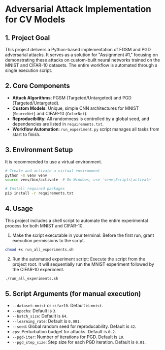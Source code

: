 # Adversarial Attack Implementation for CV Models

## 1. Project Goal

This project delivers a Python-based implementation of FGSM and PGD adversarial attacks. It serves as a solution for "Assignment #1," focusing on demonstrating these attacks on custom-built neural networks trained on the MNIST and CIFAR-10 datasets. The entire workflow is automated through a single execution script.

## 2. Core Components

- **Attack Algorithms**: FGSM (Targeted/Untargeted) and PGD (Targeted/Untargeted).
- **Custom Models**: Unique, simple CNN architectures for MNIST (`SourceNet`) and CIFAR-10 (`ColorNet`).
- **Reproducibility**: All randomness is controlled by a global seed, and dependencies are listed in `requirements.txt`.
- **Workflow Automation**: `run_experiment.py` script manages all tasks from start to finish.

## 3. Environment Setup

It is recommended to use a virtual environment.

```bash
# Create and activate a virtual environment
python -m venv venv
source venv/bin/activate  # On Windows, use `venv\Scripts\activate`

# Install required packages
pip install -r requirements.txt
```

## 4. Usage

This project includes a shell script to automate the entire experimental process for both MNIST and CIFAR-10.
1. Make the script executable in your terminal: Before the first run, grant execution permissions to the script.

```bash
chmod +x run_all_experiments.sh
```

2. Run the automated experiment script: Execute the script from the project root. It will sequentially run the MNIST experiment followed by the CIFAR-10 experiment.

```bash
./run_all_experiments.sh
```

## 5. Script Arguments (for manual execution)
- ```--dataset```: ```mnist``` or ```cifar10```. Default is ```mnist```.
- ```--epochs```: Default is ```3```.
- ```--batch_size```: Default is ```64```.
- ```--learning_rate```: Default is ```0.001```.
- ```--seed```: Global random seed for reproducability. Default is ```42```.
- ```eps```: Perturbation budget for attacks. Default is ```0.2```.
- ```--pgd-iter```: Number of iterations for PGD. Default is ```10```.
- ```--pgd_step_size```: Step size for each PGD iteration. Default is ```0.01```.
